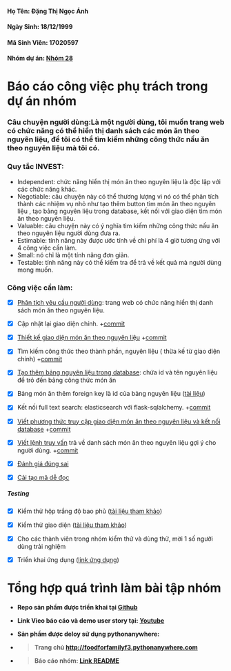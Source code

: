 #### Họ Tên: Đặng Thị Ngọc Ánh
#### Ngày Sinh: 18/12/1999
#### Mã Sinh Viên: 17020597
#### Nhóm dự án: [Nhóm 28](https://github.com/Nguyenhuy2801/nhom-28)


# Báo cáo công việc phụ trách trong dự án nhóm

### Câu chuyện người dùng:Là một người dùng, tôi muốn trang web có chức năng có thể hiển thị danh sách các món ăn theo nguyên liệu, để tôi có thể tìm kiếm những công thức nấu ăn theo nguyên liệu mà tôi có. 
### Quy tắc INVEST:
 - Independent: chức năng hiển thị món ăn theo nguyên liệu là độc lập với các chức năng khác.
 - Negotiable: câu chuyện này có thể thương lượng vì nó có thể phân tích thành các nhiệm vụ nhỏ như tạo thêm button tìm món ăn theo nguyên liệu , tạo bảng nguyên liệu trong database, kết nối với giao diện tìm món ăn theo nguyên liệu.
 - Valuable: câu chuyện này có ý nghĩa tìm kiếm những công thức nấu ăn theo nguyên liệu người dùng đưa ra.
 - Estimable: tính năng này được ước tính về chi phí là 4 giờ tương ứng với 4 công việc cần làm.
 - Small: nó chỉ là một tính năng đơn giản.
 - Testable: tính năng này có thể kiểm tra để trả về kết quả mà người dùng mong muốn.

### Công việc cần làm:

- [x]  [Phân tích yêu cầu người dùng](https://docs.google.com/document/d/1a4i_31R8WBUAnF91syr1FwBpKoAiTY6rEJt1xWjb74M/edit#heading=h.fvjpas4blmex): trang web có chức năng hiển thị danh sách món ăn theo nguyên liệu.

- [x] Cập nhật lại giao diện chính.
+[commit](https://github.com/Nguyenhuy2801/nhom-28/commit/6e767c0d69d330be5287aa5494b7d2232f1d9982)

- [x]  [Thiết kế giao diện món ăn theo nguyên liệu](https://docs.google.com/document/d/1a4i_31R8WBUAnF91syr1FwBpKoAiTY6rEJt1xWjb74M/edit#)
+[commit](https://github.com/Nguyenhuy2801/nhom-28/commit/f6f6f4d33735e405d7693ee167929289f9ff3089)

- [x] Tìm kiếm công thức theo thành phần, nguyên liệu ( thừa kế từ giao diện chính)
+[commit](https://github.com/Nguyenhuy2801/nhom-28/commit/f6f6f4d33735e405d7693ee167929289f9ff3089)

- [x] [Tạo thêm bảng nguyên liệu trong database](https://docs.google.com/document/d/1a4i_31R8WBUAnF91syr1FwBpKoAiTY6rEJt1xWjb74M/edit#): chứa id và tên nguyên liệu để trỏ đến bảng công thức món ăn

- [x] Bảng món ăn thêm foreign key là id của bảng nguyên liệu ([tài liệu](https://docs.google.com/document/d/1a4i_31R8WBUAnF91syr1FwBpKoAiTY6rEJt1xWjb74M/edit#heading=h.gk2kwayhjxq4))

- [x] Kết nối full text search: elasticsearch với flask-sqlalchemy. 
+[commit](https://github.com/Nguyenhuy2801/nhom-28/commit/7242c97021755cb551cf7cea1b3806f8c92e4065)

- [x] [Viết phương thức truy cập giao diện món ăn theo nguyên liệu và kết nối database](https://docs.google.com/document/d/1a4i_31R8WBUAnF91syr1FwBpKoAiTY6rEJt1xWjb74M/edit#)
+[commit](https://github.com/Nguyenhuy2801/nhom-28/commit/3b3c5d746c417dc90bf57607e6c6c9065f36d304)

- [x] [Viết lệnh truy vấn](https://docs.google.com/document/d/1a4i_31R8WBUAnF91syr1FwBpKoAiTY6rEJt1xWjb74M/edit#) trả về danh sách món ăn theo nguyên liệu gợi ý cho người dùng.
+[commit](https://github.com/Nguyenhuy2801/nhom-28/commit/7780318d0f53a8d048832223b91d28558fb0fb22)

- [x] [Đánh giá đúng sai](https://docs.google.com/document/d/1a4i_31R8WBUAnF91syr1FwBpKoAiTY6rEJt1xWjb74M/edit#heading=h.2p5iil2k2k1x)

- [x] [Cải tạo mã dễ đọc](https://docs.google.com/document/d/1a4i_31R8WBUAnF91syr1FwBpKoAiTY6rEJt1xWjb74M/edit#heading=h.zihsvljsrx0x)

##### Testing
- [x] Kiểm thử hộp trắng độ bao phủ  ([tài liệu tham khảo](https://docs.google.com/document/d/1a4i_31R8WBUAnF91syr1FwBpKoAiTY6rEJt1xWjb74M/edit#heading=h.ryzy80x4sqk1))

- [x] Kiểm thử giao diện  ([tài liệu tham khảo](https://docs.google.com/document/d/1a4i_31R8WBUAnF91syr1FwBpKoAiTY6rEJt1xWjb74M/edit#heading=h.zhrswbsdiifd))

- [x] Cho các thành viên trong nhóm kiểm thử và dùng thử, mời 1 số người dùng trải nghiệm

- [x] Triển khai ứng dụng ([link ứng dụng](http://foodforfamilyf3.pythonanywhere.com))

# Tổng hợp quá trình làm bài tập nhóm

- **Repo sản phẩm được triển khai tại [Github](https://github.com/hoanphi2201/SoftEng-Assignments-nhom-10/tree/congky)**

- **Link Vieo báo cáo và demo user story tại: [Youtube](https://www.youtube.com/watch?v=O0xD-tGpk_A)**

- **Sản phẩm được deloy sử dụng pythonanywhere:** 
+ >**Trang chủ http://foodforfamilyf3.pythonanywhere.com**
+ >**Báo cáo nhóm: [Link README](https://github.com/Nguyenhuy2801/nhom-28/blob/master/Project_28/flask_project/README.md)**


